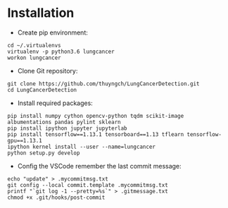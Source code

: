 # Installation

* Create pip environment:
```
cd ~/.virtualenvs
virtualenv -p python3.6 lungcancer
workon lungcancer
```

* Clone Git repository:
```
git clone https://github.com/thuyngch/LungCancerDetection.git
cd LungCancerDetection
```

* Install required packages:
```
pip install numpy cython opencv-python tqdm scikit-image albumentations pandas pylint sklearn
pip install ipython jupyter jupyterlab
pip install tensorflow==1.13.1 tensorboard==1.13 tflearn tensorflow-gpu==1.13.1
ipython kernel install --user --name=lungcancer
python setup.py develop
```

* Config the VSCode remember the last commit message:
```
echo "update" > .mycommitmsg.txt
git config --local commit.template .mycommitmsg.txt
printf "`git log -1 --pretty=%s`" > .gitmessage.txt
chmod +x .git/hooks/post-commit
```

